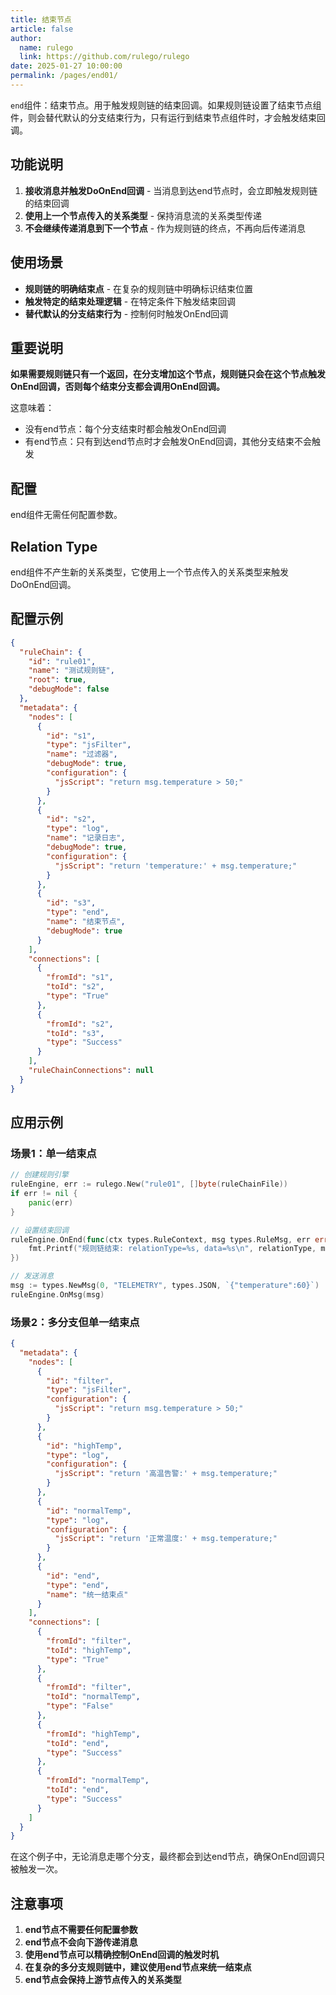 ```yaml
---
title: 结束节点
article: false
author: 
  name: rulego
  link: https://github.com/rulego/rulego
date: 2025-01-27 10:00:00
permalink: /pages/end01/
---
```


`end`组件：结束节点。用于触发规则链的结束回调。如果规则链设置了结束节点组件，则会替代默认的分支结束行为，只有运行到结束节点组件时，才会触发结束回调。

## 功能说明

1. **接收消息并触发DoOnEnd回调** - 当消息到达end节点时，会立即触发规则链的结束回调
2. **使用上一个节点传入的关系类型** - 保持消息流的关系类型传递
3. **不会继续传递消息到下一个节点** - 作为规则链的终点，不再向后传递消息

## 使用场景

- **规则链的明确结束点** - 在复杂的规则链中明确标识结束位置
- **触发特定的结束处理逻辑** - 在特定条件下触发结束回调
- **替代默认的分支结束行为** - 控制何时触发OnEnd回调

## 重要说明

**如果需要规则链只有一个返回，在分支增加这个节点，规则链只会在这个节点触发OnEnd回调，否则每个结束分支都会调用OnEnd回调。**

这意味着：
- 没有end节点：每个分支结束时都会触发OnEnd回调
- 有end节点：只有到达end节点时才会触发OnEnd回调，其他分支结束不会触发

## 配置

end组件无需任何配置参数。

## Relation Type

end组件不产生新的关系类型，它使用上一个节点传入的关系类型来触发DoOnEnd回调。

## 配置示例

```json
{
  "ruleChain": {
    "id": "rule01",
    "name": "测试规则链",
    "root": true,
    "debugMode": false
  },
  "metadata": {
    "nodes": [
      {
        "id": "s1",
        "type": "jsFilter",
        "name": "过滤器",
        "debugMode": true,
        "configuration": {
          "jsScript": "return msg.temperature > 50;"
        }
      },
      {
        "id": "s2",
        "type": "log",
        "name": "记录日志",
        "debugMode": true,
        "configuration": {
          "jsScript": "return 'temperature:' + msg.temperature;"
        }
      },
      {
        "id": "s3",
        "type": "end",
        "name": "结束节点",
        "debugMode": true
      }
    ],
    "connections": [
      {
        "fromId": "s1",
        "toId": "s2",
        "type": "True"
      },
      {
        "fromId": "s2",
        "toId": "s3",
        "type": "Success"
      }
    ],
    "ruleChainConnections": null
  }
}
```

## 应用示例

### 场景1：单一结束点

```go
// 创建规则引擎
ruleEngine, err := rulego.New("rule01", []byte(ruleChainFile))
if err != nil {
    panic(err)
}

// 设置结束回调
ruleEngine.OnEnd(func(ctx types.RuleContext, msg types.RuleMsg, err error, relationType string) {
    fmt.Printf("规则链结束: relationType=%s, data=%s\n", relationType, msg.Data)
})

// 发送消息
msg := types.NewMsg(0, "TELEMETRY", types.JSON, `{"temperature":60}`)
ruleEngine.OnMsg(msg)
```

### 场景2：多分支但单一结束点

```json
{
  "metadata": {
    "nodes": [
      {
        "id": "filter",
        "type": "jsFilter",
        "configuration": {
          "jsScript": "return msg.temperature > 50;"
        }
      },
      {
        "id": "highTemp",
        "type": "log",
        "configuration": {
          "jsScript": "return '高温告警:' + msg.temperature;"
        }
      },
      {
        "id": "normalTemp",
        "type": "log",
        "configuration": {
          "jsScript": "return '正常温度:' + msg.temperature;"
        }
      },
      {
        "id": "end",
        "type": "end",
        "name": "统一结束点"
      }
    ],
    "connections": [
      {
        "fromId": "filter",
        "toId": "highTemp",
        "type": "True"
      },
      {
        "fromId": "filter",
        "toId": "normalTemp",
        "type": "False"
      },
      {
        "fromId": "highTemp",
        "toId": "end",
        "type": "Success"
      },
      {
        "fromId": "normalTemp",
        "toId": "end",
        "type": "Success"
      }
    ]
  }
}
```

在这个例子中，无论消息走哪个分支，最终都会到达end节点，确保OnEnd回调只被触发一次。

## 注意事项

1. **end节点不需要任何配置参数**
2. **end节点不会向下游传递消息**
3. **使用end节点可以精确控制OnEnd回调的触发时机**
4. **在复杂的多分支规则链中，建议使用end节点来统一结束点**
5. **end节点会保持上游节点传入的关系类型**